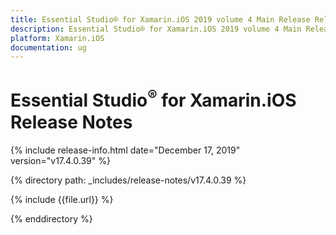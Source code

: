 ```yaml
---
title: Essential Studio® for Xamarin.iOS 2019 volume 4 Main Release Release Notes  
description: Essential Studio® for Xamarin.iOS 2019 volume 4 Main Release Release Notes  
platform: Xamarin.iOS
documentation: ug
---
```


# Essential Studio<sup>®</sup> for Xamarin.iOS  Release Notes  

{% include release-info.html date="December 17, 2019"  version="v17.4.0.39" %} 


{% directory path: _includes/release-notes/v17.4.0.39 %}

{% include {{file.url}} %}

{% enddirectory %}